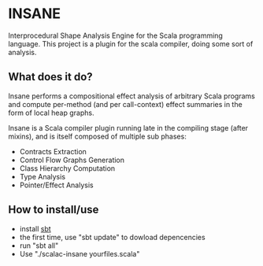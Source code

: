 # INSANE
Interprocedural Shape Analysis Engine for the Scala programming language.  This
project is a plugin for the scala compiler, doing some sort of analysis.

## What does it do?

Insane performs a compositional effect analysis of arbitrary Scala programs and
compute per-method (and per call-context) effect summaries in the form of local
heap graphs.

Insane is a Scala compiler plugin running late in the compiling stage (after
mixins), and is itself composed of multiple sub phases:

 - Contracts Extraction
 - Control Flow Graphs Generation
 - Class Hierarchy Computation
 - Type Analysis
 - Pointer/Effect Analysis


## How to install/use
 - install [sbt](https://github.com/harrah/xsbt/wiki)
 - the first time, use "sbt update" to dowload depencencies
 - run "sbt all"
 - Use "./scalac-insane yourfiles.scala"
